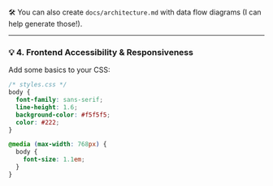 
🛠 You can also create `docs/architecture.md` with data flow diagrams (I can help generate those!).

---

### 💡 4. **Frontend Accessibility & Responsiveness**

Add some basics to your CSS:

```css
/* styles.css */
body {
  font-family: sans-serif;
  line-height: 1.6;
  background-color: #f5f5f5;
  color: #222;
}

@media (max-width: 768px) {
  body {
    font-size: 1.1em;
  }
}
